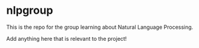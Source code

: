 # nlpgroup
This is the repo for the group learning about Natural Language Processing.

Add anything here that is relevant to the project!

